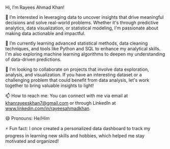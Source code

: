 Hi, I’m Rayees Ahmad Khan!

👀 I’m interested in leveraging data to uncover insights that drive meaningful decisions and solve real-world problems. Whether it's through predictive analytics, data visualization, or statistical modeling, I'm passionate about making data actionable and impactful.

🌱 I’m currently learning advanced statistical methods, data cleaning techniques, and tools like Python and SQL to enhance my analytical skills. I'm also exploring machine learning algorithms to deepen my understanding of data-driven predictions.

💞️ I’m looking to collaborate on projects that involve data exploration, analysis, and visualization. If you have an interesting dataset or a challenging problem that could benefit from data analysis, let's work together to bring valuable insights to light!

📫 How to reach me: You can connect with me via email at khanrayeeskhan7@gmail.com or through LinkedIn at www.linkedin.com/in/rayeesahmadkhan.

😄 Pronouns: He/Him

⚡ Fun fact: I once created a personalized data dashboard to track my progress in learning new skills and hobbies, which helped me stay motivated and organized!

<!---
Khann-Rayees/Khann-Rayees is a ✨ special ✨ repository because its `README.md` (this file) appears on your GitHub profile.
You can click the Preview link to take a look at your changes.
--->
